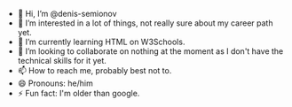 - 👋 Hi, I’m @denis-semionov
- 👀 I’m interested in a lot of things, not really sure about my career path yet.
- 🌱 I’m currently learning HTML on W3Schools.
- 💞️ I’m looking to collaborate on nothing at the moment as I don't have the technical skills for it yet.
- 📫 How to reach me, probably best not to.
- 😄 Pronouns: he/him
- ⚡ Fun fact: I'm older than google.

<!---
denis-semionov/denis-semionov is a ✨ special ✨ repository because its `README.md` (this file) appears on your GitHub profile.
You can click the Preview link to take a look at your changes.
--->
